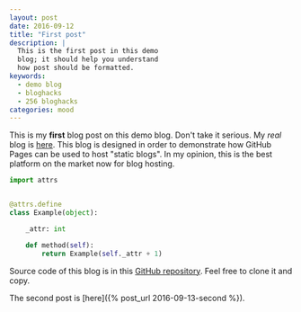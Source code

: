 ```yaml
---
layout: post
date: 2016-09-12
title: "First post"
description: |
  This is the first post in this demo
  blog; it should help you understand
  how post should be formatted.
keywords:
  - demo blog
  - bloghacks
  - 256 bloghacks
categories: mood
---
```


This is my **first** blog post on this demo blog. Don't
take it serious. My _real_ blog is [here](http://www.yegor256.com).
This blog is designed in order to demonstrate how GitHub Pages
can be used to host "static blogs". In my opinion, this is the
best platform on the market now for blog hosting.

```python
import attrs


@attrs.define
class Example(object):

    _attr: int

    def method(self):
        return Example(self._attr + 1)
```

<!--more-->

Source code of this blog is in this
[GitHub repository](https://github.com/yegor256/bloghacks). Feel
free to clone it and copy.

The second post is [here]({% post_url 2016-09-13-second %}).
